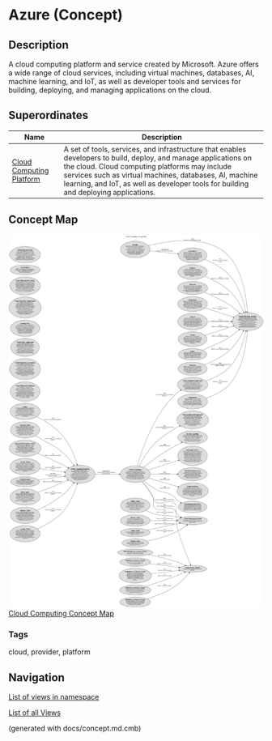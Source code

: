 # Azure (Concept)
## Description
A cloud computing platform and service created by Microsoft. Azure offers a wide range
          of cloud services, including virtual machines, databases, AI, machine learning, and IoT, as well
          as developer tools and services for building, deploying, and managing applications on the cloud.

## Superordinates
| Name | Description |
|---|---|
| [Cloud Computing Platform](../../software-development/cloud/cloud-computing-platform.md) | A  set of tools, services, and infrastructure that enables developers to build, deploy, and manage applications on the cloud. Cloud computing platforms may include services such as virtual machines, databases, AI, machine learning, and IoT, as well as developer tools for building and deploying applications. |

## Concept Map
![Cloud Computing Concept Map](../../software-development/cloud/concept-view.png)
[Cloud Computing Concept Map](../../software-development/cloud/concept-view.md)

### Tags
cloud, provider, platform


## Navigation
[List of views in namespace](./views-in-namespace.md)

[List of all Views](../../views.md)

(generated with docs/concept.md.cmb)
